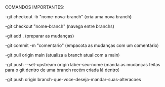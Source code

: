 COMANDOS IMPORTANTES:

-git checkout -b "nome-nova-branch" (cria uma nova branch)

-git checkout "nome-branch" (navega entre branchs)

-git add . (preparar as mudanças)

-git commit -m "comentario" (empacota as mudanças com um comentário)

-git pull origin main (atualiza a branch atual com a main)

-git push --set-upstream origin laber-seu-nome (manda as mudanças feitas para o git dentro de uma branch recém criada lá dentro)

-git push origin branch-que-voce-deseja-mandar-suas-alteracoes

